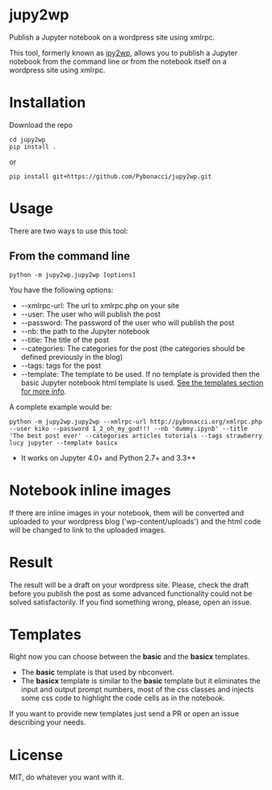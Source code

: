 jupy2wp
=======

Publish a Jupyter notebook on a wordpress site using xmlrpc.

This tool, formerly known as [ipy2wp](https://github.com/Pybonacci/ipy2wp), 
allows you to publish a Jupyter notebook from the command line or from the notebook 
itself on a wordpress site using xmlrpc.

Installation
============

Download the repo

    cd jupy2wp
    pip install .

or 

    pip install git+https://github.com/Pybonacci/jupy2wp.git

Usage
=====

There are two ways to use this tool:

From the command line
---------------------

    python -m jupy2wp.jupy2wp [options]

You have the following options:

* --xmlrpc-url: The url to xmlrpc.php on your site
* --user: The user who will publish the post
* --password: The password of the user who will publish the post
* --nb: the path to the Jupyter notebook
* --title: The title of the post
* --categories: The categories for the post (the categories should be defined previously in the blog)
* --tags: tags for the post
* --template: The template to be used. If no template is provided then the basic Jupyter notebook html template is used. [See the templates section for more info](https://github.com/Pybonacci/jupy2wp#templates).

A complete example would be:

    python -m jupy2wp.jupy2wp --xmlrpc-url http://pybonacci.org/xmlrpc.php --user kiko --password 1_2_oh_my_god!!! --nb 'dummy.ipynb' --title 'The best post ever' --categories articles tutorials --tags strawberry lucy jupyter --template basicx

* It works on Jupyter 4.0+  and Python 2.7+ and 3.3+*

Notebook inline images
======================

If there are inline images in your notebook, them will be converted and uploaded to your wordpress blog ('wp-content/uploads') and the html code will be changed to link to the uploaded images.

Result
======

The result will be a draft on your wordpress site. Please, check the draft before you publish the post as some advanced functionality could not be solved satisfactorily. If you find something wrong, please, open an issue.

Templates
=========

Right now you can choose between the **basic** and the **basicx** templates. 

* The **basic** template is that used by nbconvert.
* The **basicx** template is similar to the **basic** template but it eliminates the input and output prompt numbers, most of the css classes and injects some css code to highlight the code cells as in the notebook.

If you want to provide new templates just send a PR or open an issue describing your needs.

License
=======

MIT, do whatever you want with it.

